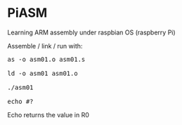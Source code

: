 PiASM
=====

Learning ARM assembly under raspbian OS (raspberry Pi)

Assemble / link / run with:

<pre>
as -o asm01.o asm01.s

ld -o asm01 asm01.o

./asm01

echo #?
</pre>

Echo returns the value in R0
